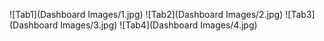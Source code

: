 ![Tab1](Dashboard Images/1.jpg)
![Tab2](Dashboard Images/2.jpg)
![Tab3](Dashboard Images/3.jpg)
![Tab4](Dashboard Images/4.jpg)
